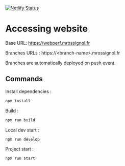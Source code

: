 [![Netlify Status](https://api.netlify.com/api/v1/badges/ffb686f7-67ee-417a-8fa7-026104022151/deploy-status)](https://app.netlify.com/sites/dreamy-goldwasser-6db82e/deploys)

# Accessing website

Base URL: https://webperf.mrossignol.fr

Branches URLs : https://\<branch-name>.mrossignol.fr

Branches are automatically deployed on push event.

## Commands

Install dependencies : 
```bash
npm install
```

Build :

```bash
npm run build
```

Local dev start :

```bash
npm run develop
```

Project start :

```bash
npm run start
```
